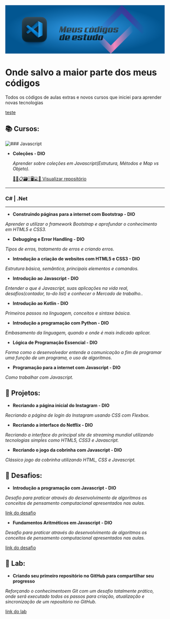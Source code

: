 ![enter image description here](./cover.png)
# Onde salvo a maior parte dos meus códigos

Todos os códigos de aulas extras e novos cursos que iniciei para aprender novas tecnologias

[teste](#)

## 📚 Cursos:

 ![### Javascript](https://img.shields.io/badge/JavaScript-323330?style=for-the-badge&logo=javascript&logoColor=F7DF1E)


- **Coleções - DIO**

    _Aprender sobre coleções em Javascript(Estrutura, Métodos e Map vs Objeto)._

    [👀📑📋🗃🗄🖥💻💾 Visualizar repositório]()

---

### C# | .Net



---

- **Construindo páginas para a internet com Bootstrap - DIO**

_Aprender a utilizar o framework Bootstrap e aprofundar o conhecimento em HTML5 e CSS3._

- **Debugging e Error Handling - DIO**

_Tipos de erros, tratamento de erros e criando erros._

- **Introdução  a criação de websites com HTML5 e CSS3 - DIO**

_Estrutura básica, semântica, principais elementos e comandos._

- **Introdução  ao Javascript - DIO**

_Entender o que é Javascript, suas aplicações na vida real, desafios(contador, to-do list) e conhecer o Mercado de trabalho.._

- **Introdução  ao Kotlin - DIO**

_Primeiros passos na linguagem, conceitos e sintaxe básica._

- **Introdução  a programação com Python - DIO**

_Embasamento da linguagem, quando e onde é mais indicado aplicar._

- **Lógica de Programação Essencial - DIO**

_Forma como o desenvolvedor entende a comunicação a fim de programar uma função de um programa, o uso de algoritmos._

- **Programação para a internet com Javascript - DIO**

_Como trabalhar com Javascript._

## 📑 Projetos:

- **Recriando a página inicial do Instagram - DIO**

_Recriando a página de login do Instagram usando CSS com Flexbox._

- **Recriando a interface do Netflix - DIO**

_Recriando a interface do principal site de streaming mundial utilizando tecnologias simples como HTML5, CSS3 e Javascript._

- **Recriando o jogo da cobrinha com Javascript - DIO**

_Clássico jogo da cobrinha utilizando HTML, CSS e Javascript._

## 👾 Desafios:

- **Introdução a programação com Javascript - DIO**

_Desafio para praticar através do desenvolvimento de algoritmos os conceitos de pensamento computacional apresentados nas aulas._

[link do desafio](https://web.dio.me/coding/introducao-a-programacao-com-javascript/algorithm/visita-na-feira?back=/track/html-web-developer)

- **Fundamentos Aritméticos em Javascript - DIO**

_Desafio para praticar através do desenvolvimento de algoritmos os conceitos de pensamento computacional apresentados nas aulas._

[link do desafio](https://web.dio.me/coding/fundamentos-aritmeticos-em-javascript/algorithm/quantidade-de-numeros-positivos?back=/track/html-web-developer)

## 💾 Lab:

- **Criando seu primeiro repositório no GitHub para compartilhar seu progresso**

_Reforçando o conhecimentoem Git com um desafio totalmente prático, onde será executado todos os passos para criação, atualização e sincronização de um repositório no GitHub._

[link do lab](https://web.dio.me/lab/criando-seu-primeiro-repositorio-no-github-para-compartilhar-seu-progresso/learning/e714fb1c-4990-4c47-99a5-d97703e40b4d)

